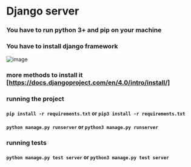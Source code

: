 # Django server
### You have to run python 3+ and pip on your machine
### You have to install django framework
![image](https://user-images.githubusercontent.com/45854398/169812431-1625d6b4-56e6-4831-b40a-840ac226d802.png)
### more methods to install it [https://docs.djangoproject.com/en/4.0/intro/install/]

### running the project
#### `pip install -r requirements.txt` or `pip3 install -r requirements.txt`
#### `python manage.py runserver` or `python3 manage.py runserver`

### running tests
#### `python manage.py test server` or `python3 manage.py test server`
